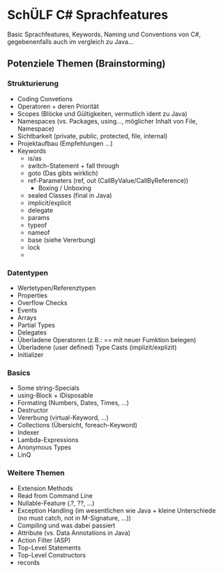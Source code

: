 # SchÜLF C# Sprachfeatures

Basic Sprachfeatures, Keywords, Naming und Conventions von C#, gegebenenfalls auch im vergleich zu Java...

## Potenziele Themen (Brainstorming)

### Strukturierung

* Coding Convetions
* Operatoren + deren Priorität
* Scopes (Blöcke und Gültigkeiten, vermutlich ident zu Java)
* Namespaces (vs. Packages, using..., möglicher Inhalt von File, Namespace)
* Sichtbarkeit (private, public, protected, file, internal)
* Projektaufbau (Empfehlungen ...)
* Keywords
    * is/as
    * switch-Statement + fall through
    * goto (Das gibts wirklich)
    * ref-Parameters (ref, out (CallByValue/CallByReference))
        * Boxing / Unboxing
    * sealed Classes (final in Java)
    * implicit/explicit
    * delegate
    * params
    * typeof
    * nameof
    * base (siehe Vererbung)
    * lock
    * 

### Datentypen

* Wertetypen/Referenztypen
* Properties
* Overflow Checks
* Events
* Arrays
* Partial Types
* Delegates
* Überladene Operatoren (z.B.: == mit neuer Fumktion belegen)
* Überladene (user defined) Type Casts (implizit/explizit)
* Initializer

### Basics

* Some string-Specials
* using-Block + IDisposable
* Formating (Numbers, Dates, Times, ...)
* Destructor
* Vererbung (virtual-Keyword, ...)
* Collections (Übersicht, foreach-Keyword) 
* Indexer
* Lambda-Expressions
* Anonymous Types
* LinQ

### Weitere Themen

* Extension Methods
* Read from Command Line
* Nullable-Feature (.?, ??, ...)
* Exception Handling (im wesentlichen wie Java + kleine Unterschiede (no must catch, not in M-Signature, ...))
* Compiling und was dabei passiert
* Attribute (vs. Data Annotations in Java)
* Action Filter (ASP)
* Top-Level Statements
* Top-Level Constructors
* records
